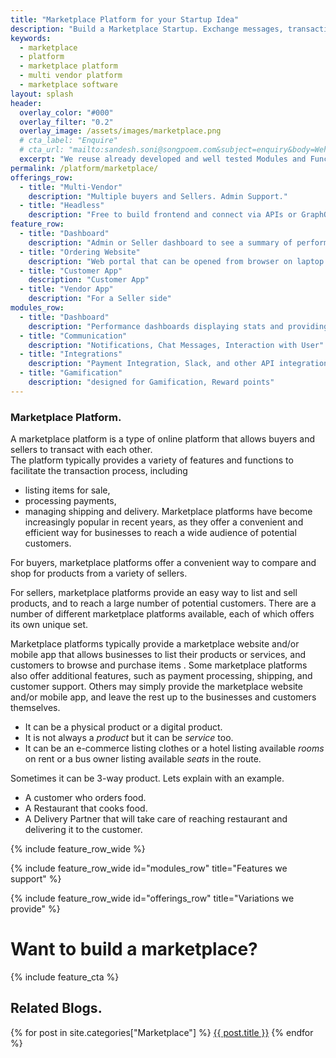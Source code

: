 ```yaml
---
title: "Marketplace Platform for your Startup Idea"
description: "Build a Marketplace Startup. Exchange messages, transactions for business. Buy or rent the product."
keywords:
  - marketplace
  - platform
  - marketplace platform
  - multi vendor platform
  - marketplace software
layout: splash
header:
  overlay_color: "#000"
  overlay_filter: "0.2"
  overlay_image: /assets/images/marketplace.png
  # cta_label: "Enquire"
  # cta_url: "mailto:sandesh.soni@songpoem.com&subject=enquiry&body=Wehomepage"
  excerpt: "We reuse already developed and well tested Modules and Functionalities, that can be imported rather than building from scratch and testing again."
permalink: /platform/marketplace/
offerings_row:
  - title: "Multi-Vendor"
    description: "Multiple buyers and Sellers. Admin Support."
  - title: "Headless"
    description: "Free to build frontend and connect via APIs or GraphQL"
feature_row:
  - title: "Dashboard"
    description: "Admin or Seller dashboard to see a summary of performance. Recent highlights of new users or products."
  - title: "Ordering Website"
    description: "Web portal that can be opened from browser on laptop or mobile."
  - title: "Customer App"
    description: "Customer App"
  - title: "Vendor App"
    description: "For a Seller side"
modules_row:
  - title: "Dashboard"
    description: "Performance dashboards displaying stats and providing metadata for further analytics."
  - title: "Communication"
    description: "Notifications, Chat Messages, Interaction with User"
  - title: "Integrations"
    description: "Payment Integration, Slack, and other API integration"
  - title: "Gamification"
    description: "designed for Gamification, Reward points"
---
```


### Marketplace Platform.

A marketplace platform is a type of online platform that allows buyers and sellers to transact with each other.   
The platform typically provides a variety of features and functions to facilitate the transaction process, including
- listing items for sale,
- processing payments,
- managing shipping and delivery.
Marketplace platforms have become increasingly popular in recent years, as they offer a convenient and efficient way for businesses to reach a wide audience of potential customers.

For buyers, marketplace platforms offer a convenient way to compare and shop for products from a variety of sellers. 

For sellers, marketplace platforms provide an easy way to list and sell products, and to reach a large number of potential customers. There are a number of different marketplace platforms available, each of which offers its own unique set.

Marketplace platforms typically provide a marketplace website and/or mobile app that allows businesses to list their products or services, and customers to browse and purchase items
. Some marketplace platforms also offer additional features, such as payment processing, shipping, and customer support. Others may simply provide the marketplace website and/or mobile app, and leave the rest up to the businesses and customers themselves. 

- It can be a physical product or a digital product.  
- It is not always a *product* but it can be *service* too.  
- It can be an e-commerce listing clothes or a hotel listing available *rooms* on rent or a bus owner listing available *seats* in the route.

Sometimes it can be 3-way product. Lets explain with an example.
- A customer who orders food.
- A Restaurant that cooks food.
- A Delivery Partner that will take care of reaching restaurant and delivering it to the customer.

{% include feature_row_wide %}

{% include feature_row_wide id="modules_row" title="Features we support" %}

{% include feature_row_wide id="offerings_row" title="Variations we provide" %}

# Want to build a marketplace?


{% include feature_cta %}


## Related Blogs.
{% for post in site.categories["Marketplace"] %}
  <a href="{{post.url}}">{{ post.title }}</a>
{% endfor %}
